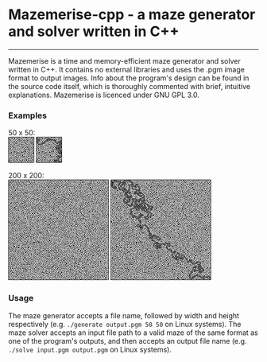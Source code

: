 # Mazemerise-cpp - a maze generator and solver written in C++
___
Mazemerise is a time and memory-efficient maze generator and solver written in C++. It contains no external libraries and uses the .pgm image format to output images. Info about the program's design can be found in the source code itself, which is thoroughly commented with brief, intuitive explanations. Mazemerise is licenced under GNU GPL 3.0.
### Examples
50 x 50:\
![An image of a randomly-generated 50 x 50 grid.](examples/50x50.png)
![An image of a randomly-generated 50 x 50 grid. The solution path is highlighted in grey.](examples/50x50_solved.png)

200 x 200:\
![An image of a randomly-generated 200 x 200 grid.](examples/200x200.png)
![An image of a randomly-generated 200 x 200 grid. The solution path is highlighted in grey.](examples/200x200_solved.png)
### Usage
The maze generator accepts a file name, followed by width and height respectively (e.g. `./generate output.pgm 50 50` on Linux systems). 
The maze solver accepts an input file path to a valid maze of the same format as one of the program's outputs, and then accepts an output file name (e.g. `./solve input.pgm output.pgm` on Linux systems).

